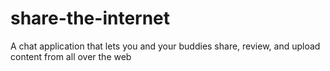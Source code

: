 # share-the-internet
A chat application that lets you and your buddies share, review, and upload content from all over the web
